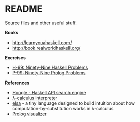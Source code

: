 # README

Source files and other useful stuff.

**Books**

 - http://learnyouahaskell.com/
 - http://book.realworldhaskell.org/

**Exercises**
 
 - [H-99: Ninety-Nine Haskell Problems](https://wiki.haskell.org/99_questions)
 - [P-99: Ninety-Nine Prolog Problems](https://sites.google.com/site/prologsite/prolog-problems)

**References**
 
 - [Hoogle - Haskell API search engine](https://www.haskell.org/hoogle/)
 - [λ-calculus interpreter](https://goo.gl/eBPIMU)
 - [elsa](https://github.com/ucsd-progsys/elsa) - a tiny language designed to build intuition about how computation-by-substitution works in λ-calculus
 - [Prolog visualizer](http://www.cdglabs.org/prolog/)
